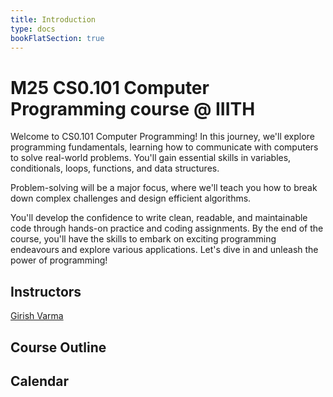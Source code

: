 ```yaml
---
title: Introduction
type: docs
bookFlatSection: true
---
```


# M25 CS0.101 Computer Programming course @ IIITH

Welcome to CS0.101 Computer Programming! In this journey, we'll explore programming fundamentals, learning how to communicate with computers to solve real-world problems. You'll gain essential skills in variables, conditionals, loops, functions, and data structures.

Problem-solving will be a major focus, where we'll teach you how to break down complex challenges and design efficient algorithms.

You'll develop the confidence to write clean, readable, and maintainable code through hands-on practice and coding assignments. By the end of the course, you'll have the skills to embark on exciting programming endeavours and explore various applications. Let's dive in and unleash the power of programming! 

## Instructors
[Girish Varma](https://girishvarma.in/)


## Course Outline

## Calendar